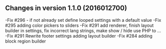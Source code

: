 Changes in version 1.1.0 (2016012700)
-------------------------------------

-Fix #296 - if not already set define looped settings with a default value
-Fix #295 adding color pickers to sliders
-Fix #291 add renderer, finish layout builder in settings, fix incorrect lang strings, make show / hide use PHP to ...
-Fix #291 Rewrite footer settings adding layout builder
-Fix #284 adding block region builder
